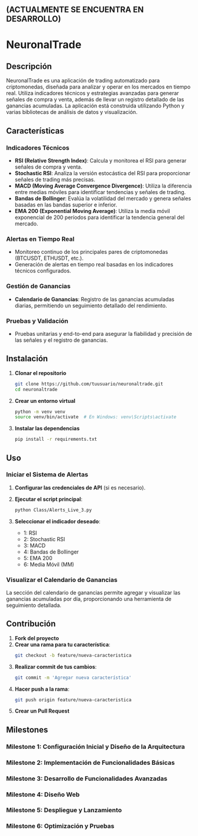## (ACTUALMENTE SE ENCUENTRA EN DESARROLLO)

# NeuronalTrade

## Descripción

NeuronalTrade es una aplicación de trading automatizado para criptomonedas, diseñada para analizar y operar en los mercados en tiempo real. Utiliza indicadores técnicos y estrategias avanzadas para generar señales de compra y venta, además de llevar un registro detallado de las ganancias acumuladas. La aplicación está construida utilizando Python y varias bibliotecas de análisis de datos y visualización.

## Características

### Indicadores Técnicos
- **RSI (Relative Strength Index)**: Calcula y monitorea el RSI para generar señales de compra y venta.
- **Stochastic RSI**: Analiza la versión estocástica del RSI para proporcionar señales de trading más precisas.
- **MACD (Moving Average Convergence Divergence)**: Utiliza la diferencia entre medias móviles para identificar tendencias y señales de trading.
- **Bandas de Bollinger**: Evalúa la volatilidad del mercado y genera señales basadas en las bandas superior e inferior.
- **EMA 200 (Exponential Moving Average)**: Utiliza la media móvil exponencial de 200 períodos para identificar la tendencia general del mercado.

### Alertas en Tiempo Real
- Monitoreo continuo de los principales pares de criptomonedas (BTCUSDT, ETHUSDT, etc.).
- Generación de alertas en tiempo real basadas en los indicadores técnicos configurados.

### Gestión de Ganancias
- **Calendario de Ganancias**: Registro de las ganancias acumuladas diarias, permitiendo un seguimiento detallado del rendimiento.

### Pruebas y Validación
- Pruebas unitarias y end-to-end para asegurar la fiabilidad y precisión de las señales y el registro de ganancias.

## Instalación

1. **Clonar el repositorio**
    ```bash
    git clone https://github.com/tuusuario/neuronaltrade.git
    cd neuronaltrade
    ```

2. **Crear un entorno virtual**
    ```bash
    python -m venv venv
    source venv/bin/activate  # En Windows: venv\Scripts\activate
    ```

3. **Instalar las dependencias**
    ```bash
    pip install -r requirements.txt
    ```

## Uso

### Iniciar el Sistema de Alertas
1. **Configurar las credenciales de API** (si es necesario).
2. **Ejecutar el script principal**:
    ```bash
    python Class/Alerts_Live_3.py
    ```

3. **Seleccionar el indicador deseado**:
    - 1: RSI
    - 2: Stochastic RSI
    - 3: MACD
    - 4: Bandas de Bollinger
    - 5: EMA 200
    - 6: Media Móvil (MM)

### Visualizar el Calendario de Ganancias
La sección del calendario de ganancias permite agregar y visualizar las ganancias acumuladas por día, proporcionando una herramienta de seguimiento detallada.

## Contribución

1. **Fork del proyecto**
2. **Crear una rama para tu característica**:
    ```bash
    git checkout -b feature/nueva-caracteristica
    ```
3. **Realizar commit de tus cambios**:
    ```bash
    git commit -m 'Agregar nueva característica'
    ```
4. **Hacer push a la rama**:
    ```bash
    git push origin feature/nueva-caracteristica
    ```
5. **Crear un Pull Request**

## Milestones

### Milestone 1: Configuración Inicial y Diseño de la Arquitectura

### Milestone 2: Implementación de Funcionalidades Básicas

### Milestone 3: Desarrollo de Funcionalidades Avanzadas

### Milestone 4: Diseño Web

### Milestone 5: Despliegue y Lanzamiento

### Milestone 6: Optimización y Pruebas
